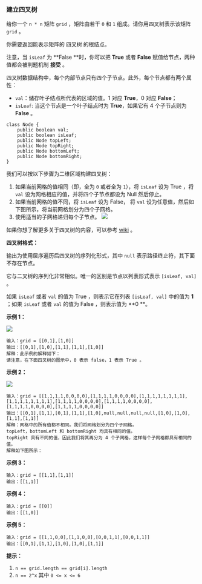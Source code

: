 ### 建立四叉树 ###
给你一个 `n * n` 矩阵 `grid` ，矩阵由若干 `0` 和 `1` 组成。请你用四叉树表示该矩阵 `grid` 。

你需要返回能表示矩阵的 四叉树 的根结点。

注意，当 `isLeaf` 为 **False **时，你可以把 **True** 或者 **False** 赋值给节点，两种值都会被判题机制 **接受** 。

四叉树数据结构中，每个内部节点只有四个子节点。此外，每个节点都有两个属性：

* `val`：储存叶子结点所代表的区域的值。1 对应 **True**，0 对应 **False**；
* `isLeaf`: 当这个节点是一个叶子结点时为 **True**，如果它有 4 个子节点则为 **False** 。
```
class Node {
    public boolean val;
    public boolean isLeaf;
    public Node topLeft;
    public Node topRight;
    public Node bottomLeft;
    public Node bottomRight;
}
```

我们可以按以下步骤为二维区域构建四叉树：

1. 如果当前网格的值相同（即，全为 `0` 或者全为 `1`），将 `isLeaf` 设为 True ，将 `val` 设为网格相应的值，并将四个子节点都设为 Null 然后停止。
2. 如果当前网格的值不同，将 `isLeaf` 设为 False， 将 `val` 设为任意值，然后如下图所示，将当前网格划分为四个子网格。
3. 使用适当的子网格递归每个子节点。
![](https://assets.leetcode.com/uploads/2020/02/11/new_top.png)

如果你想了解更多关于四叉树的内容，可以参考 [wiki](https://en.wikipedia.org/wiki/Quadtree) 。

**四叉树格式：**

输出为使用层序遍历后四叉树的序列化形式，其中 `null` 表示路径终止符，其下面不存在节点。

它与二叉树的序列化非常相似。唯一的区别是节点以列表形式表示 `[isLeaf, val]` 。

如果 `isLeaf` 或者 `val` 的值为 True ，则表示它在列表 `[isLeaf, val]` 中的值为 **1** ；如果 `isLeaf` 或者 `val` 的值为 False ，则表示值为 **0 **。



**示例 1：**

![](https://assets.leetcode.com/uploads/2020/02/11/grid1.png)

```
输入：grid = [[0,1],[1,0]]
输出：[[0,1],[1,0],[1,1],[1,1],[1,0]]
解释：此示例的解释如下：
请注意，在下面四叉树的图示中，0 表示 false，1 表示 True 。

```

**示例 2：**

![](https://assets.leetcode.com/uploads/2020/02/12/e2mat.png)

```
输入：grid = [[1,1,1,1,0,0,0,0],[1,1,1,1,0,0,0,0],[1,1,1,1,1,1,1,1],[1,1,1,1,1,1,1,1],[1,1,1,1,0,0,0,0],[1,1,1,1,0,0,0,0],[1,1,1,1,0,0,0,0],[1,1,1,1,0,0,0,0]]
输出：[[0,1],[1,1],[0,1],[1,1],[1,0],null,null,null,null,[1,0],[1,0],[1,1],[1,1]]
解释：网格中的所有值都不相同。我们将网格划分为四个子网格。
topLeft，bottomLeft 和 bottomRight 均具有相同的值。
topRight 具有不同的值，因此我们将其再分为 4 个子网格，这样每个子网格都具有相同的值。
解释如下图所示：

```

**示例 3：**

```
输入：grid = [[1,1],[1,1]]
输出：[[1,1]]
```

**示例 4：**

```
输入：grid = [[0]]
输出：[[1,0]]
```

**示例 5：**

```
输入：grid = [[1,1,0,0],[1,1,0,0],[0,0,1,1],[0,0,1,1]]
输出：[[0,1],[1,1],[1,0],[1,0],[1,1]]
```



**提示：**

1. `n == grid.length == grid[i].length`
2. `n == 2^x` 其中 `0 <= x <= 6`

